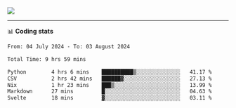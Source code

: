 <picture>
  <source
  srcset="https://github-readme-stats.vercel.app/api?username=sant0s12&show_icons=true&theme=dark"
  media="(prefers-color-scheme: dark)"
  />
  <source
  srcset="https://github-readme-stats.vercel.app/api?username=sant0s12&show_icons=true"
  media="(prefers-color-scheme: light)"
  />
  <img src="https://github-readme-stats.vercel.app/api?username=sant0s12&show_icons=true" />
</picture>

---

📊 **Coding stats**

<!--START_SECTION:waka-->

```txt
From: 04 July 2024 - To: 03 August 2024

Total Time: 9 hrs 59 mins

Python        4 hrs 6 mins    ██████████▒░░░░░░░░░░░░░░   41.17 %
CSV           2 hrs 42 mins   ██████▓░░░░░░░░░░░░░░░░░░   27.13 %
Nix           1 hr 23 mins    ███▒░░░░░░░░░░░░░░░░░░░░░   13.99 %
Markdown      27 mins         █░░░░░░░░░░░░░░░░░░░░░░░░   04.63 %
Svelte        18 mins         ▓░░░░░░░░░░░░░░░░░░░░░░░░   03.11 %
```

<!--END_SECTION:waka-->
